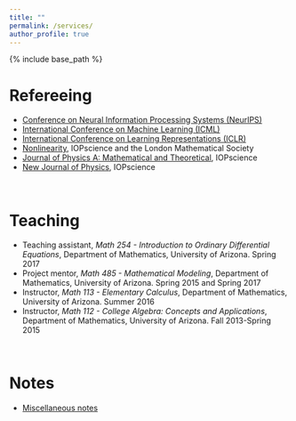 ```yaml
---
title: ""
permalink: /services/
author_profile: true
---
```


{% include base_path %}

<!-- {% for post in site.teaching reversed %}
  {% include archive-single.html %}
{% endfor %}
 -->


Refereeing
======
- [Conference on Neural Information Processing Systems (NeurIPS)](https://nips.cc/Conferences/2021)
- [International Conference on Machine Learning (ICML)](https://icml.cc/)
- [International Conference on Learning Representations (ICLR)](https://iclr.cc/)
- [Nonlinearity](https://iopscience.iop.org/journal/0951-7715), IOPscience and the London Mathematical Society
- [Journal of Physics A: Mathematical and Theoretical](https://iopscience.iop.org/journal/1751-8121), IOPscience
- [New Journal of Physics](https://iopscience.iop.org/journal/1367-2630), IOPscience

<br> 

Teaching
======
- Teaching assistant, <i>Math 254 - Introduction to Ordinary Differential Equations</i>, Department of Mathematics, University of Arizona. Spring 2017
- Project mentor, <i>Math 485 - Mathematical Modeling</i>, Department of Mathematics, University of Arizona. Spring 2015 and Spring 2017
- Instructor, <i>Math 113 - Elementary Calculus</i>, Department of Mathematics, University of Arizona. Summer 2016
- Instructor, <i>Math 112 - College Algebra: Concepts and Applications</i>, Department of Mathematics, University of Arizona. Fall 2013-Spring 2015

<br> 

Notes
======
- [Miscellaneous notes](https://shoelim.github.io/notes) 

